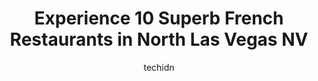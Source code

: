---
layout: ampstory
image: https://i0.wp.com/www.depkes.org/wp-content/uploads/2023/06/french-restaurants-0-in-north-las-vegas-nv-1685864360.jpeg?resize=640,853
author: techidn
featured: false
description: Discover the impressive array of French Restaurants options in North Las Vegas NV, where you can find 10 of the largest French Restaurants establishments in the area. From renowned classics 
title: Experience 10 Superb French Restaurants in North Las Vegas NV
cover:
   title: Experience 10 Superb French Restaurants in North Las Vegas NV
   subtitle: Rickpate
   background: https://www.depkes.org/wp-content/uploads/2023/06/french-restaurants-0-in-north-las-vegas-nv-1685864360.jpeg

pages: 
 - layout: thirds
   top: <h1>#1 Eiffel Tower Restaurant</h1>
   bottom: "<p>What can I say about this place? That probably hasnt already been said. First and foremost the elevator up is amazing its pretty cool to enter a restaurant through the </p>"
   background: https://www.depkes.org/wp-content/uploads/2023/06/french-restaurants-1-in-north-las-vegas-nv-1685864361.jpeg
   backgroundblur: true
 - layout: thirds
   top: <h1>#2 Bouchon at The Venetian (10th floor)</h1>
   bottom: "<p>Very nice restaurant with great atmosphere. I had went in with the expectation that it was more dressy than casual, and was surprised by a lot of patrons dressed extremel</p>"
   background: https://www.depkes.org/wp-content/uploads/2023/06/french-restaurants-2-in-north-las-vegas-nv-1685864361.jpeg
   cta:
      link: https://www.depkes.org/blog/experience-10-superb-french-restaurants-in-north-las-vegas-nv/
      text: Experience 10 Superb French Restaurants in North Las Vegas NV
 - layout: thirds
   top: <h1>#3 Marché Bacchus</h1>
   bottom: "<p>2620 Regatta Dr, Las Vegas, NV 89128, United States</p>"
   background: https://www.depkes.org/wp-content/uploads/2023/06/french-restaurants-3-in-north-las-vegas-nv-1685864362.jpeg
   cta:
      link: https://www.depkes.org/blog/experience-10-superb-french-restaurants-in-north-las-vegas-nv/
      text: Experience 10 Superb French Restaurants in North Las Vegas NV
 - layout: thirds
   top: <h1>#4 Bardot Brasserie</h1>
   bottom: "<p>ARIA Resort & Casino, 3730 S Las Vegas Blvd, Las Vegas, NV 89109, United States</p>"
   background: https://images.unsplash.com/photo-1527067829737-402993088e6b?ixlib=rb-4.0.3&ixid=MnwxMjA3fDB8MHxwaG90by1wYWdlfHx8fGVufDB8fHx8&auto=format&fit=crop&w=640&h=853&q=80
   cta:
      link: https://www.depkes.org/blog/experience-10-superb-french-restaurants-in-north-las-vegas-nv/
      text: Experience 10 Superb French Restaurants in North Las Vegas NV
 - layout: thirds
   top: <h1>#5 Favorite Bistro</h1>
   bottom: "<p>3545 S Las Vegas Blvd L13, Las Vegas, NV 89109, United States</p>"
   background: https://images.unsplash.com/photo-1613843873231-1447db182f97?ixlib=rb-4.0.3&ixid=MnwxMjA3fDB8MHxwaG90by1wYWdlfHx8fGVufDB8fHx8&auto=format&fit=crop&w=640&h=853&q=80
   cta:
      link: https://www.depkes.org/blog/experience-10-superb-french-restaurants-in-north-las-vegas-nv/
      text: Experience 10 Superb French Restaurants in North Las Vegas NV
 - layout: thirds
   top: <h1>#6 Picasso</h1>
   bottom: "<p>Bellagio Hotel & Casino, 3600 S Las Vegas Blvd, Las Vegas, NV 89109, United States</p>"
   background: https://images.unsplash.com/photo-1546497974-b213c9efb599?ixlib=rb-4.0.3&ixid=MnwxMjA3fDB8MHxwaG90by1wYWdlfHx8fGVufDB8fHx8&auto=format&fit=crop&w=640&h=853&q=80
   cta:
      link: https://www.depkes.org/blog/experience-10-superb-french-restaurants-in-north-las-vegas-nv/
      text: Experience 10 Superb French Restaurants in North Las Vegas NV
 - layout: thirds
   top: <h1>#7 Le Cirque</h1>
   bottom: "<p>Bellagio Hotel & Casino, 3600 S Las Vegas Blvd, Las Vegas, NV 89109, United States</p>"
   background: https://images.unsplash.com/photo-1496096265110-f83ad7f96608?ixlib=rb-4.0.3&ixid=MnwxMjA3fDB8MHxwaG90by1wYWdlfHx8fGVufDB8fHx8&auto=format&fit=crop&w=640&h=853&q=80
   cta:
      link: https://www.depkes.org/blog/experience-10-superb-french-restaurants-in-north-las-vegas-nv/
      text: Experience 10 Superb French Restaurants in North Las Vegas NV
 - layout: thirds
   middle: Continue reading...
   background: https://images.unsplash.com/photo-1574169208507-84376144848b?ixlib=rb-4.0.3&ixid=MnwxMjA3fDB8MHxwaG90by1wYWdlfHx8fGVufDB8fHx8&auto=format&fit=crop&w=640&h=853&q=80
   cta:
      link: https://www.depkes.org/blog/experience-10-superb-french-restaurants-in-north-las-vegas-nv/
      text: Experience 10 Superb French Restaurants in North Las Vegas NV
      
---